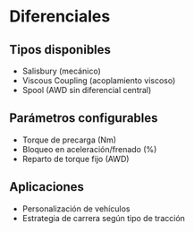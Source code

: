 # Diferenciales

## Tipos disponibles
- Salisbury (mecánico)
- Viscous Coupling (acoplamiento viscoso)
- Spool (AWD sin diferencial central)

## Parámetros configurables
- Torque de precarga (Nm)
- Bloqueo en aceleración/frenado (%)
- Reparto de torque fijo (AWD)

## Aplicaciones
- Personalización de vehículos
- Estrategia de carrera según tipo de tracción
